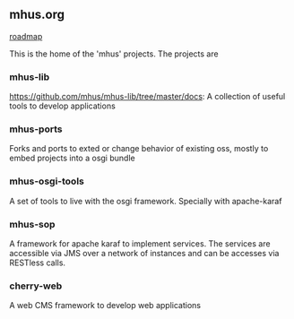 ## mhus.org

[roadmap](roadmap.md)

This is the home of the 'mhus' projects. The projects are

### mhus-lib
<https://github.com/mhus/mhus-lib/tree/master/docs>: A collection of useful tools to develop applications

### mhus-ports

Forks and ports to exted or change behavior of existing oss, mostly to embed projects into a osgi bundle

### mhus-osgi-tools

A set of tools to live with the osgi framework. Specially with apache-karaf

### mhus-sop

A framework for apache karaf to implement services. The services are accessible via JMS over a network of instances and can be accesses via RESTless calls.

### cherry-web

A web CMS framework to develop web applications
